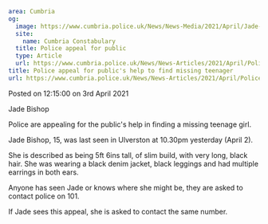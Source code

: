 ```yaml
area: Cumbria
og:
  image: https://www.cumbria.police.uk/News/News-Media/2021/April/Jade-Bishop-3jpg.jpg
  site:
    name: Cumbria Constabulary
  title: Police appeal for public
  type: Article
  url: https://www.cumbria.police.uk/News/News-Articles/2021/April/Police-appeal-for-publics-help-to-find-missing-teenager.aspx
title: Police appeal for public's help to find missing teenager
url: https://www.cumbria.police.uk/News/News-Articles/2021/April/Police-appeal-for-publics-help-to-find-missing-teenager.aspx
```

Posted on 12:15:00 on 3rd April 2021

Jade Bishop

Police are appealing for the public's help in finding a missing teenage girl.

Jade Bishop, 15, was last seen in Ulverston at 10.30pm yesterday (April 2).

She is described as being 5ft 6ins tall, of slim build, with very long, black hair. She was wearing a black denim jacket, black leggings and had multiple earrings in both ears.

Anyone has seen Jade or knows where she might be, they are asked to contact police on 101.

If Jade sees this appeal, she is asked to contact the same number.
